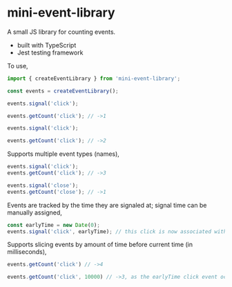# mini-event-library

A small JS library for counting events.

* built with TypeScript
* Jest testing framework

To use,

```js
import { createEventLibrary } from 'mini-event-library';

const events = createEventLibrary();

events.signal('click');

events.getCount('click'); // ->1

events.signal('click');

events.getCount('click'); // ->2

```

Supports multiple event types (names),

```js
events.signal('click');
events.getCount('click'); // ->3

events.signal('close');
events.getCount('close'); // ->1
```

Events are tracked by the time they are signaled at; signal time can be manually assigned,

```js
const earlyTime = new Date(0);
events.signal('click', earlyTime); // this click is now associated with 1 Jan 1970
```

Supports slicing events by amount of time before current time (in milliseconds),

```js
events.getCount('click') // ->4

events.getCount('click', 10000) // ->3, as the earlyTime click event occured over 10 seconds ago
```